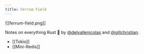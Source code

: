 ```yaml
---
title: Ferrum Field
---
```


![[ferrum-field.png]]

Notes on everything Rust 🦀 by [@delvallenicolas](https://twitter.com/delvallenicolas) and [@gillchristian](https://twitter.com/gillchristian).

- [[Tokio]]
- [[Mini-Redis]]